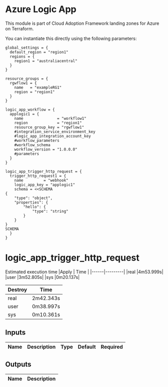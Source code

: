 # Azure Logic App

This module is part of Cloud Adoption Framework landing zones for Azure on Terraform.

You can instantiate this directly using the following parameters:

```hcl
global_settings = {
  default_region = "region1"
  regions = {
    region1 = "australiacentral"
  }
}

resource_groups = {
  rgwflow1 = {
    name   = "exampleRG1"
    region = "region1"
  }
}

logic_app_workflow = {
  applogic1 = {
    name               = "workflow1"
    region             = "region1"
    resource_group_key = "rgwflow1"
    #integration_service_environment_key
    #logic_app_integration_account_key
    #workflow_parameters
    #workflow_schema
    workflow_version = "1.0.0.0"
    #parameters
  }
}

logic_app_trigger_http_request = {
  trigger_http_request1 = {
    name         = "webhook"
    logic_app_key = "applogic1"
    schema = <<SCHEMA
{
    "type": "object",
    "properties": {
        "hello": {
            "type": "string"
        }
    }
}
SCHEMA
  }
}
```
# logic_app_trigger_http_request
Estimated execution time
|Apply |    Time |
|------|---------|
|real  |4m53.999s|
|user  |3m52.805s|
|sys   |0m20.137s|

| Destroy|  Time   |
|--------|---------|
|real    |2m42.343s|
|user    |0m38.997s|
|sys     |0m10.361s|


## Inputs
| Name | Description | Type | Default | Required |
|------|-------------|------|---------|:--------:|


## Outputs
| Name | Description |
|------|-------------|

